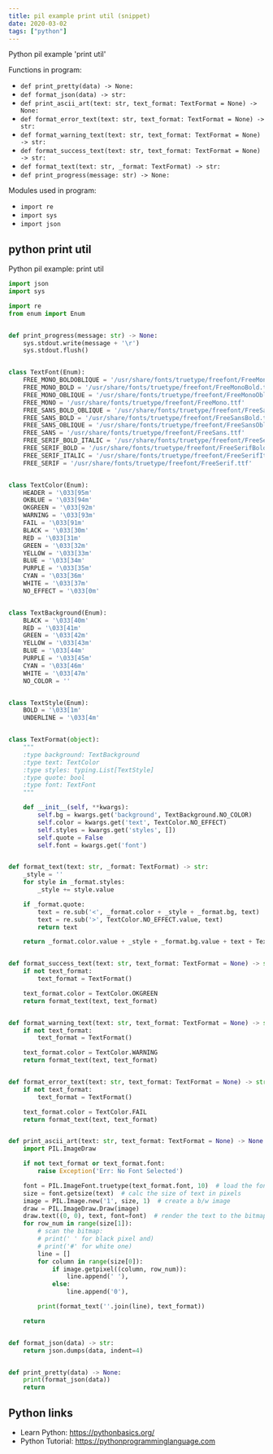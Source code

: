```yaml
---
title: pil example print util (snippet)
date: 2020-03-02
tags: ["python"]
---
```

Python pil example 'print util'

Functions in program: 
* `def print_pretty(data) -> None:`
* `def format_json(data) -> str:`
* `def print_ascii_art(text: str, text_format: TextFormat = None) -> None:`
* `def format_error_text(text: str, text_format: TextFormat = None) -> str:`
* `def format_warning_text(text: str, text_format: TextFormat = None) -> str:`
* `def format_success_text(text: str, text_format: TextFormat = None) -> str:`
* `def format_text(text: str, _format: TextFormat) -> str:`
* `def print_progress(message: str) -> None:`

Modules used in program: 
* `import re`
* `import sys`
* `import json`

## python print util

Python pil example: print util

```python
import json
import sys

import re
from enum import Enum


def print_progress(message: str) -> None:
    sys.stdout.write(message + '\r')
    sys.stdout.flush()


class TextFont(Enum):
    FREE_MONO_BOLDOBLIQUE = '/usr/share/fonts/truetype/freefont/FreeMonoBoldOblique.ttf'
    FREE_MONO_BOLD = '/usr/share/fonts/truetype/freefont/FreeMonoBold.ttf'
    FREE_MONO_OBLIQUE = '/usr/share/fonts/truetype/freefont/FreeMonoOblique.ttf'
    FREE_MONO = '/usr/share/fonts/truetype/freefont/FreeMono.ttf'
    FREE_SANS_BOLD_OBLIQUE = '/usr/share/fonts/truetype/freefont/FreeSansBoldOblique.ttf'
    FREE_SANS_BOLD = '/usr/share/fonts/truetype/freefont/FreeSansBold.ttf'
    FREE_SANS_OBLIQUE = '/usr/share/fonts/truetype/freefont/FreeSansOblique.ttf'
    FREE_SANS = '/usr/share/fonts/truetype/freefont/FreeSans.ttf'
    FREE_SERIF_BOLD_ITALIC = '/usr/share/fonts/truetype/freefont/FreeSerifBoldItalic.ttf'
    FREE_SERIF_BOLD = '/usr/share/fonts/truetype/freefont/FreeSerifBold.ttf'
    FREE_SERIF_ITALIC = '/usr/share/fonts/truetype/freefont/FreeSerifItalic.ttf'
    FREE_SERIF = '/usr/share/fonts/truetype/freefont/FreeSerif.ttf'


class TextColor(Enum):
    HEADER = '\033[95m'
    OKBLUE = '\033[94m'
    OKGREEN = '\033[92m'
    WARNING = '\033[93m'
    FAIL = '\033[91m'
    BLACK = '\033[30m'
    RED = '\033[31m'
    GREEN = '\033[32m'
    YELLOW = '\033[33m'
    BLUE = '\033[34m'
    PURPLE = '\033[35m'
    CYAN = '\033[36m'
    WHITE = '\033[37m'
    NO_EFFECT = '\033[0m'


class TextBackground(Enum):
    BLACK = '\033[40m'
    RED = '\033[41m'
    GREEN = '\033[42m'
    YELLOW = '\033[43m'
    BLUE = '\033[44m'
    PURPLE = '\033[45m'
    CYAN = '\033[46m'
    WHITE = '\033[47m'
    NO_COLOR = ''


class TextStyle(Enum):
    BOLD = '\033[1m'
    UNDERLINE = '\033[4m'


class TextFormat(object):
    """
    :type background: TextBackground
    :type text: TextColor
    :type styles: typing.List[TextStyle]
    :type quote: bool
    :type font: TextFont
    """

    def __init__(self, **kwargs):
        self.bg = kwargs.get('background', TextBackground.NO_COLOR)
        self.color = kwargs.get('text', TextColor.NO_EFFECT)
        self.styles = kwargs.get('styles', [])
        self.quote = False
        self.font = kwargs.get('font')


def format_text(text: str, _format: TextFormat) -> str:
    _style = ''
    for style in _format.styles:
        _style += style.value

    if _format.quote:
        text = re.sub('<', _format.color + _style + _format.bg, text)
        text = re.sub('>', TextColor.NO_EFFECT.value, text)
        return text

    return _format.color.value + _style + _format.bg.value + text + TextColor.NO_EFFECT.value


def format_success_text(text: str, text_format: TextFormat = None) -> str:
    if not text_format:
        text_format = TextFormat()

    text_format.color = TextColor.OKGREEN
    return format_text(text, text_format)


def format_warning_text(text: str, text_format: TextFormat = None) -> str:
    if not text_format:
        text_format = TextFormat()

    text_format.color = TextColor.WARNING
    return format_text(text, text_format)


def format_error_text(text: str, text_format: TextFormat = None) -> str:
    if not text_format:
        text_format = TextFormat()

    text_format.color = TextColor.FAIL
    return format_text(text, text_format)


def print_ascii_art(text: str, text_format: TextFormat = None) -> None:
    import PIL.ImageDraw

    if not text_format or text_format.font:
        raise Exception('Err: No Font Selected')

    font = PIL.ImageFont.truetype(text_format.font, 10)  # load the font
    size = font.getsize(text)  # calc the size of text in pixels
    image = PIL.Image.new('1', size, 1)  # create a b/w image
    draw = PIL.ImageDraw.Draw(image)
    draw.text((0, 0), text, font=font)  # render the text to the bitmap
    for row_num in range(size[1]):
        # scan the bitmap:
        # print(' ' for black pixel and)
        # print('#' for white one)
        line = []
        for column in range(size[0]):
            if image.getpixel((column, row_num)):
                line.append(' '),
            else:
                line.append('0'),

        print(format_text(''.join(line), text_format))

    return


def format_json(data) -> str:
    return json.dumps(data, indent=4)


def print_pretty(data) -> None:
    print(format_json(data))
    return


```

## Python links

- Learn Python: https://pythonbasics.org/
- Python Tutorial: https://pythonprogramminglanguage.com
